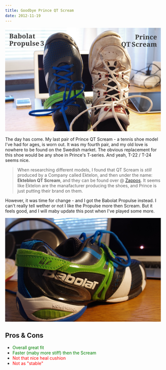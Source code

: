 ```yaml
---
title: Goodbye Prince QT Scream
date: 2012-11-19
---
```


![image](./comparison-qt-propulse-medium.jpg)

The day has come. My last pair of Prince QT Scream - a tennis shoe model I've had for ages, is worn out. It was my fourth pair, and my old love is nowhere to be found on the Swedish market. The obvious replacement for this shoe would be any shoe in Prince's T-series. And yeah, T-22 / T-24 seems nice.

> When researching different models, I found that QT Scream is _still_ produced by a Company called Ektelon, and then under the name: **Ekteblon QT Scream**, and they can be found over @ [Zappos](http://www.zappos.com/ektelon-qt-scream-mid-white-black-red). It seems like Ektelon are the manafacturer producing the shoes, and Prince is just putting their brand on them.

However, it was time for change - and I got the Babolat Propulse instead. I can't really tell wether or not I like the Propulse more then Scream. But it feels good, and I will maby update this post when I've played some more.

![image](./babolat-pro-pulse-medium.jpg)

## Pros & Cons

- <span style="color:green;">Overall great fit</span>
- <span style="color:green;">Faster (maby more stiff) then the Scream</span>
- <span style="color:red;">Not that nice heal cushion</span>
- <span style="color:red;">Not as "stable"</span>
